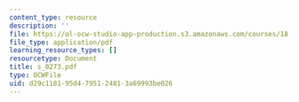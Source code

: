 ```yaml
---
content_type: resource
description: ''
file: https://ol-ocw-studio-app-production.s3.amazonaws.com/courses/18-996-random-matrix-theory-and-its-applications-spring-2004/d29c118195d4795124813a69993be026_s_0273.pdf
file_type: application/pdf
learning_resource_types: []
resourcetype: Document
title: s_0273.pdf
type: OCWFile
uid: d29c1181-95d4-7951-2481-3a69993be026
---
```


